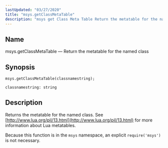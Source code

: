 ```yaml
---
lastUpdated: "03/27/2020"
title: "msys.getClassMetaTable"
description: "msys get Class Meta Table Return the metatable for the named class msys get Class Meta Table classnamestring Returns the metatable for the named class See http www lua org pil 13 html for more information about Lua metatables Because this function is in the msys namespace an explicit require..."
---
```


<a name="lua.ref.msys.getClassMetaTable"></a> 
## Name

msys.getClassMetaTable — Return the metatable for the named class

<a name="idp16097552"></a> 
## Synopsis

`msys.getClassMetaTable(classnamestring);`

`classnamestring: string`<a name="idp16100560"></a> 
## Description

Returns the metatable for the named class. See [http://www.lua.org/pil/13.html](http://www.lua.org/pil/13.html) for more information about Lua metatables.

Because this function is in the `msys` namespace, an explicit `require('msys')` is not necessary.